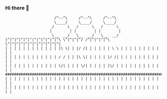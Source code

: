 ### Hi there 👋

                          /^--^\     /^--^\     /^--^\
                          \____/     \____/     \____/
                         /      \   /      \   /      \
                        |        | |        | |        |
                         \__  __/   \__  __/   \__  __/
    |^|^|^|^|^|^|^|^|^|^|^|^\ \^|^|^|^/ /^|^|^|^|^\ \^|^|^|^|^|^|^|^|^|^|^|^|
    | | | | | | | | | | | | |\ \| | |/ /| | | | | | \ \ | | | | | | | | | | |
    | | | | | | | | | | | | / / | | |\ \| | | | | |/ /| | | | | | | | | | | |
    | | | | | | | | | | | | \/| | | | \/| | | | | |\/ | | | | | | | | | | | |
    #########################################################################
    | | | | | | | | | | | | | | | | | | | | | | | | | | | | | | | | | | | | | 
    | | | | | | | | | | | | | | | | | | | | | | | | | | | | | | | | | | | | |


<!--
**youyingfeng/youyingfeng** is a ✨ _special_ ✨ repository because its `README.md` (this file) appears on your GitHub profile.

Here are some ideas to get you started:

- 🔭 I’m currently working on ...
- 🌱 I’m currently learning ...
- 👯 I’m looking to collaborate on ...
- 🤔 I’m looking for help with ...
- 💬 Ask me about ...
- 📫 How to reach me: ...
- 😄 Pronouns: ...
- ⚡ Fun fact: ...
-->
